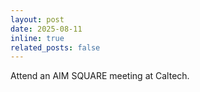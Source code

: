 ```yaml
---
layout: post
date: 2025-08-11
inline: true
related_posts: false
---
```


Attend an AIM SQUARE meeting at Caltech.
